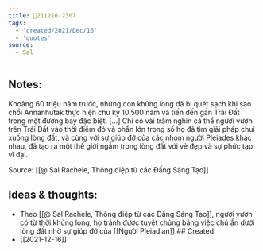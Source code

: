 ```yaml
---
title: 💬211216-2307
tags:
  - 'created/2021/Dec/16'
  - 'quotes'
source:
  - Sal
---
```


## Notes:
Khoảng 60 triệu năm trước, những con khủng long đã bị quét sạch khi sao chổi Annanhutak thực hiện chu kỳ 10.500 năm và tiến đến gần Trái Đất trong một đường bay đặc biệt. [...] Chỉ có vài trăm nghìn cá thể người vượn trên Trái Đất vào thời điểm đó và phần lớn trong số họ đã tìm giải pháp chui xuống lòng đất, và cùng với sự giúp đỡ của các nhóm người Pleiades khác nhau, đã tạo ra một thế giới ngầm trong lòng đất với vẻ đẹp và sự phức tạp vĩ đại.

Source: [[@ Sal Rachele, Thông điệp từ các Đấng Sáng Tạo]]

## Ideas & thoughts:
- Theo [[@ Sal Rachele, Thông điệp từ các Đấng Sáng Tạo]], người vượn có từ thời khủng long, họ tránh được tuyệt chủng bằng việc chú ẩn dưới lòng đất nhờ sự giúp đỡ của [[Người Pleiadian]].## Created:
- [[2021-12-16]]
